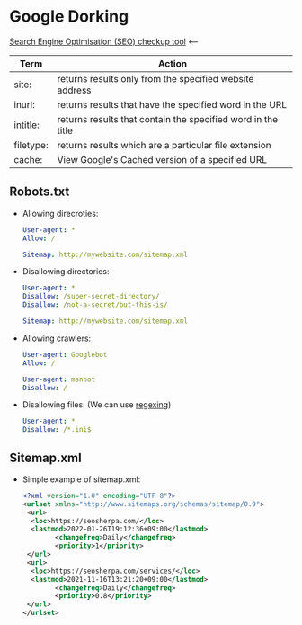 # Google Dorking

[Search Engine Optimisation (SEO) checkup tool](https://web.dev/measure/) <--

| Term      | Action                                                       |
| --------- | ------------------------------------------------------------ |
| site:     | returns results only from the specified website address      |
| inurl:    | returns results that have the specified word in the URL      |
| intitle:  | returns results that contain the specified word in the title |
| filetype: | returns results which are a particular file extension        |
| cache:    | View Google's Cached version of a specified URL              |

## Robots.txt

- Allowing direcroties:

    ```yaml
    User-agent: *
    Allow: /

    Sitemap: http://mywebsite.com/sitemap.xml
    ```
- Disallowing directories:

    ```yaml
    User-agent: *
    Disallow: /super-secret-directory/
    Disallow: /not-a-secret/but-this-is/

    Sitemap: http://mywebsite.com/sitemap.xml
    ```
- Allowing crawlers:

    ```yaml
    User-agent: Googlebot
    Allow: /

    User-agent: msnbot
    Disallow: /
    ```

- Disallowing files: (We can use [regexing](https://www.rexegg.com/regex-quickstart.html))

    ```yaml
    User-agent: *
    Disallow: /*.ini$
    ```

## Sitemap.xml

- Simple example of sitemap.xml:

    ```xml
    <?xml version="1.0" encoding="UTF-8"?>
    <urlset xmlns="http://www.sitemaps.org/schemas/sitemap/0.9">
     <url>
      <loc>https://seosherpa.com/</loc>
      <lastmod>2022-01-26T19:12:36+09:00</lastmod>
            <changefreq>Daily</changefreq>
            <priority>1</priority>
     </url>
     <url>
      <loc>https://seosherpa.com/services/</loc>
      <lastmod>2021-11-16T13:21:20+09:00</lastmod>
            <changefreq>Daily</changefreq>
            <priority>0.8</priority>
     </url>
    </urlset>
    ```